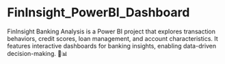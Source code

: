 # FinInsight_PowerBI_Dashboard
FinInsight Banking Analysis is a Power BI project that explores transaction behaviors, credit scores, loan management, and account characteristics. It features interactive dashboards for banking insights, enabling data-driven decision-making. 🚀📊
